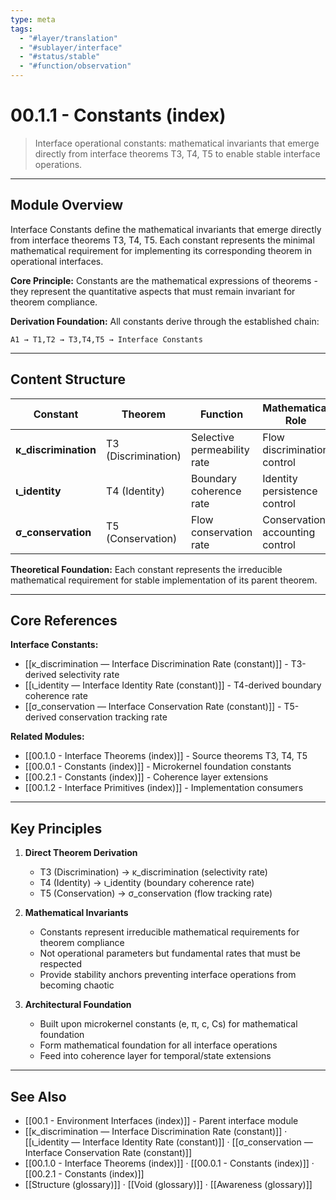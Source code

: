 ```yaml
---
type: meta
tags:
  - "#layer/translation"
  - "#sublayer/interface"
  - "#status/stable"
  - "#function/observation"
---
```


# 00.1.1 - Constants (index)

> Interface operational constants: mathematical invariants that emerge directly from interface theorems T3, T4, T5 to enable stable interface operations.

---

## Module Overview

Interface Constants define the mathematical invariants that emerge directly from interface theorems T3, T4, T5. Each constant represents the minimal mathematical requirement for implementing its corresponding theorem in operational interfaces.

**Core Principle:** Constants are the mathematical expressions of theorems - they represent the quantitative aspects that must remain invariant for theorem compliance.

**Derivation Foundation:** All constants derive through the established chain:
```
A1 → T1,T2 → T3,T4,T5 → Interface Constants
```

---

## Content Structure

| Constant | Theorem | Function | Mathematical Role |
|----------|---------|----------|------------------|
| **κ_discrimination** | T3 (Discrimination) | Selective permeability rate | Flow discrimination control |
| **ι_identity** | T4 (Identity) | Boundary coherence rate | Identity persistence control |
| **σ_conservation** | T5 (Conservation) | Flow conservation rate | Conservation accounting control |

**Theoretical Foundation:** Each constant represents the irreducible mathematical requirement for stable implementation of its parent theorem.

---

## Core References

**Interface Constants:**
- [[κ_discrimination — Interface Discrimination Rate (constant)]] - T3-derived selectivity rate
- [[ι_identity — Interface Identity Rate (constant)]] - T4-derived boundary coherence rate
- [[σ_conservation — Interface Conservation Rate (constant)]] - T5-derived conservation tracking rate

**Related Modules:**
- [[00.1.0 - Interface Theorems (index)]] - Source theorems T3, T4, T5
- [[00.0.1 - Constants (index)]] - Microkernel foundation constants
- [[00.2.1 - Constants (index)]] - Coherence layer extensions
- [[00.1.2 - Interface Primitives (index)]] - Implementation consumers

---

## Key Principles

1. **Direct Theorem Derivation**
   - T3 (Discrimination) → κ_discrimination (selectivity rate)
   - T4 (Identity) → ι_identity (boundary coherence rate)
   - T5 (Conservation) → σ_conservation (flow tracking rate)

2. **Mathematical Invariants**
   - Constants represent irreducible mathematical requirements for theorem compliance
   - Not operational parameters but fundamental rates that must be respected
   - Provide stability anchors preventing interface operations from becoming chaotic

3. **Architectural Foundation**
   - Built upon microkernel constants (e, π, c, Cs) for mathematical foundation
   - Form mathematical foundation for all interface operations
   - Feed into coherence layer for temporal/state extensions

---

## See Also

- [[00.1 - Environment Interfaces (index)]] - Parent interface module
- [[κ_discrimination — Interface Discrimination Rate (constant)]] · [[ι_identity — Interface Identity Rate (constant)]] · [[σ_conservation — Interface Conservation Rate (constant)]]
- [[00.1.0 - Interface Theorems (index)]] · [[00.0.1 - Constants (index)]] · [[00.2.1 - Constants (index)]]
- [[Structure (glossary)]] · [[Void (glossary)]] · [[Awareness (glossary)]]
